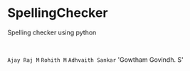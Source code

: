 # SpellingChecker
Spelling checker using python

<br />

`Ajay Raj M`
 `Rohith M`
`Adhvaith Sankar`
'Gowtham Govindh. S'
